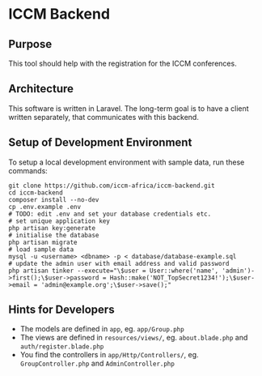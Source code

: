 ICCM Backend
============

Purpose
-------

This tool should help with the registration for the ICCM conferences.

Architecture
------------

This software is written in Laravel.
The long-term goal is to have a client written separately, that communicates with this backend.

Setup of Development Environment
--------------------------------

To setup a local development environment with sample data, run these commands:

```
git clone https://github.com/iccm-africa/iccm-backend.git
cd iccm-backend
composer install --no-dev
cp .env.example .env
# TODO: edit .env and set your database credentials etc.
# set unique application key
php artisan key:generate
# initialise the database
php artisan migrate
# load sample data
mysql -u <username> <dbname> -p < database/database-example.sql
# update the admin user with email address and valid password
php artisan tinker --execute="\$user = User::where('name', 'admin')->first();\$user->password = Hash::make('NOT_TopSecret1234!');\$user->email = 'admin@example.org';\$user->save();"
```

Hints for Developers
--------------------

* The models are defined in `app`, eg. `app/Group.php`
* The views are defined in `resources/views/`, eg. `about.blade.php` and `auth/register.blade.php`
* You find the controllers in `app/Http/Controllers/`, eg. `GroupController.php` and `AdminController.php`

